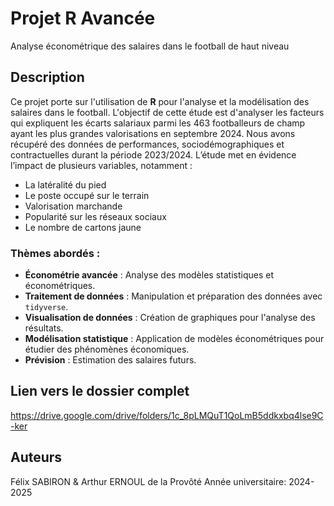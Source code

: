 # Projet R Avancée
Analyse économétrique des salaires dans le football de haut niveau 

## Description

Ce projet porte sur l'utilisation de **R** pour l'analyse et la modélisation des salaires dans le football. L'objectif de cette étude est d'analyser les facteurs qui expliquent les écarts salariaux parmi les 463 footballeurs de champ ayant les plus grandes valorisations en septembre 2024. Nous avons récupéré des données de performances, sociodémographiques et contractuelles durant la période 2023/2024.
L’étude met en évidence l’impact de plusieurs variables, notamment :

- La latéralité du pied
- Le poste occupé sur le terrain
- Valorisation marchande
- Popularité sur les réseaux sociaux
- Le nombre de cartons jaune


### Thèmes abordés :
- **Économétrie avancée** : Analyse des modèles statistiques et économétriques.
- **Traitement de données** : Manipulation et préparation des données avec `tidyverse`.
- **Visualisation de données** : Création de graphiques pour l'analyse des résultats.
- **Modélisation statistique** : Application de modèles économétriques pour étudier des phénomènes économiques.
- **Prévision** : Estimation des salaires futurs.

## Lien vers le dossier complet

https://drive.google.com/drive/folders/1c_8pLMQuT1QoLmB5ddkxbq4lse9C-ker

## Auteurs
Félix SABIRON & Arthur ERNOUL de la Provôté
Année universitaire: 2024-2025

